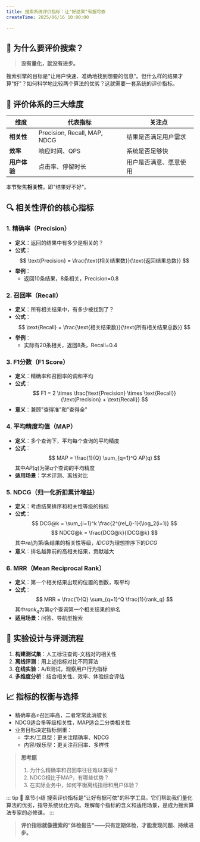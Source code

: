 ```yaml
---
title: 搜索系统评价指标：让"好结果"有据可依
createTime: 2025/06/16 10:00:00

---
```


## 🎯 为什么要评价搜索？

> **没有量化，就没有进步。**

搜索引擎的目标是"让用户快速、准确地找到想要的信息"。但什么样的结果才算"好"？如何科学地比较两个算法的优劣？这就需要一套系统的评价指标。

## 🧩 评价体系的三大维度

| 维度 | 代表指标 | 关注点 |
|------|----------|--------|
| **相关性** | Precision, Recall, MAP, NDCG | 结果是否满足用户需求 |
| **效率** | 响应时间、QPS | 系统是否足够快 |
| **用户体验** | 点击率、停留时长 | 用户是否满意、愿意使用 |

本节聚焦**相关性**，即"结果好不好"。

## 🔍 相关性评价的核心指标

### 1. 精确率（Precision）

- **定义**：返回的结果中有多少是相关的？
- **公式**：
  $$
  \text{Precision} = \frac{\text{相关结果数}}{\text{返回结果总数}}
  $$
- **举例**：
  - 返回10条结果，8条相关，Precision=0.8

### 2. 召回率（Recall）

- **定义**：所有相关结果中，有多少被找到了？
- **公式**：
  $$
  \text{Recall} = \frac{\text{相关结果数}}{\text{所有相关结果总数}}
  $$
- **举例**：
  - 实际有20条相关，返回8条，Recall=0.4

### 3. F1分数（F1 Score）

- **定义**：精确率和召回率的调和平均
- **公式**：
  $$
  F1 = 2 \times \frac{\text{Precision} \times \text{Recall}}{\text{Precision} + \text{Recall}}
  $$
- **意义**：兼顾"查得准"和"查得全"

### 4. 平均精度均值（MAP）

- **定义**：多个查询下，平均每个查询的平均精度
- **公式**：
  $$
  MAP = \frac{1}{Q} \sum_{q=1}^Q AP(q)
  $$
  其中$AP(q)$为第$q$个查询的平均精度
- **适用场景**：学术评测、离线对比

### 5. NDCG（归一化折扣累计增益）

- **定义**：考虑结果排序和相关性等级的指标
- **公式**：
  $$
  DCG@k = \sum_{i=1}^k \frac{2^{rel_i}-1}{\log_2(i+1)}
  $$
  $$
  NDCG@k = \frac{DCG@k}{IDCG@k}
  $$
  其中$rel_i$为第$i$条结果的相关性等级，$IDCG$为理想排序下的$DCG$
- **意义**：排名越靠前的高相关结果，贡献越大

### 6. MRR（Mean Reciprocal Rank）

- **定义**：第一个相关结果出现的位置的倒数，取平均
- **公式**：
  $$
  MRR = \frac{1}{Q} \sum_{q=1}^Q \frac{1}{rank_q}
  $$
  其中$rank_q$为第$q$个查询第一个相关结果的排名
- **适用场景**：问答、导航型搜索

## 🧪 实验设计与评测流程

1. **构建测试集**：人工标注查询-文档对的相关性
2. **离线评测**：用上述指标对比不同算法
3. **在线实验**：A/B测试，观察用户行为指标
4. **多维度分析**：结合相关性、效率、体验综合评估

## 📈 指标的权衡与选择

- 精确率高≠召回率高，二者常常此消彼长
- NDCG适合多等级相关性，MAP适合二分类相关性
- 业务目标决定指标侧重：
  - 学术/工具型：更关注精确率、NDCG
  - 内容/娱乐型：更关注召回率、多样性


> **思考题**
> 1. 为什么精确率和召回率往往难以兼得？
> 2. NDCG相比于MAP，有哪些优势？
> 3. 在实际业务中，如何平衡离线指标和用户体验？

::: tip 🎉 章节小结
搜索评价指标是"让好有据可依"的科学工具。它们帮助我们量化算法的优劣，指导系统优化方向。理解每个指标的含义和适用场景，是成为搜索算法专家的必修课。
:::

> **评价指标就像搜索的"体检报告"——只有定期体检，才能发现问题、持续进步。**






